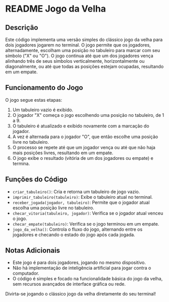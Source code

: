 # README Jogo da Velha

## Descrição
Este código implementa uma versão simples do clássico jogo da velha para dois jogadores jogarem no terminal. O jogo permite que os jogadores, alternadamente, escolham uma posição no tabuleiro para marcar com seu símbolo ("X" ou "O"). O jogo continua até que um dos jogadores vença alinhando três de seus símbolos verticalmente, horizontalmente ou diagonalmente, ou até que todas as posições estejam ocupadas, resultando em um empate.

## Funcionamento do Jogo
O jogo segue estas etapas:

1. Um tabuleiro vazio é exibido.
2. O jogador "X" começa o jogo escolhendo uma posição no tabuleiro, de 1 a 9.
3. O tabuleiro é atualizado e exibido novamente com a marcação do jogador.
4. A vez é alternada para o jogador "O", que então escolhe uma posição livre no tabuleiro.
5. O processo se repete até que um jogador vença ou até que não haja mais posições livres, resultando em um empate.
6. O jogo exibe o resultado (vitória de um dos jogadores ou empate) e termina.

## Funções do Código
- `criar_tabuleiro()`: Cria e retorna um tabuleiro de jogo vazio.
- `imprimir_tabuleiro(tabuleiro)`: Exibe o tabuleiro atual no terminal.
- `receber_jogada(jogador, tabuleiro)`: Permite que o jogador atual escolha uma posição livre no tabuleiro.
- `checar_vitoria(tabuleiro, jogador)`: Verifica se o jogador atual venceu o jogo.
- `checar_empate(tabuleiro)`: Verifica se o jogo terminou em um empate.
- `jogo_da_velha()`: Controla o fluxo do jogo, alternando entre os jogadores e checando o estado do jogo após cada jogada.

## Notas Adicionais
- Este jogo é para dois jogadores, jogando no mesmo dispositivo.
- Não há implementação de inteligência artificial para jogar contra o computador.
- O código é simples e focado na funcionalidade básica do jogo da velha, sem recursos avançados de interface gráfica ou rede.

Divirta-se jogando o clássico jogo da velha diretamente do seu terminal!
